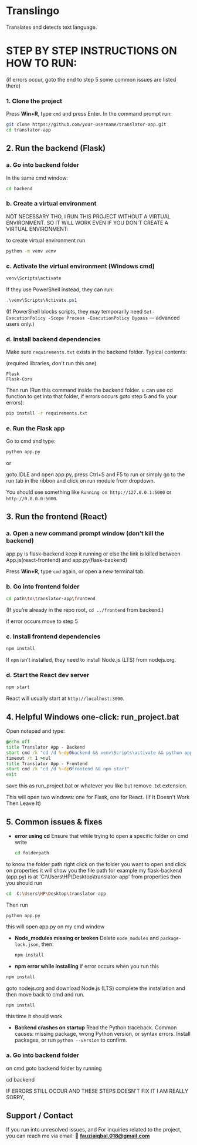 # Translingo
Translates and detects text language.

# STEP BY STEP INSTRUCTIONS ON HOW TO RUN:
(if errors occur, goto the end to step 5 some common issues are listed there)

### 1. Clone the project

Press **Win+R**, type `cmd` and press Enter. In the command prompt run:

```bash
git clone https://github.com/your-username/translator-app.git
cd translator-app
```

## 2. Run the backend (Flask)

### a. Go into backend folder

In the same cmd window:

```bash
cd backend
```

### b. Create a virtual environment 

NOT NECESSARY THO, I RUN THIS PROJECT WITHOUT A VIRTUAL ENVIRONMENT. SO IT WILL WORK EVEN IF YOU DON'T CREATE A VIRTUAL ENVIRONMENT: 

to create virtual environment run

```bash
python -m venv venv
```

### c. Activate the virtual environment (Windows cmd)

```bash
venv\Scripts\activate
```

If they use PowerShell instead, they can run:

```powershell
.\venv\Scripts\Activate.ps1
```

(If PowerShell blocks scripts, they may temporarily need `Set-ExecutionPolicy -Scope Process -ExecutionPolicy Bypass` — advanced users only.)

### d. Install backend dependencies

Make sure `requirements.txt` exists in the backend folder. Typical contents:

(required libraries, don't run this one)

```
Flask
Flask-Cors
```

Then run (Run this command inside the backend folder. u can use cd function to get into that folder, if errors occurs goto step 5 and fix your errors):

```bash
pip install -r requirements.txt
```

### e. Run the Flask app

Go to cmd and type: 

```bash
python app.py
```

or

goto IDLE and open app.py, press Ctrl+S and F5 to run or simply go to the run tab in the ribbon and click on run module from dropdown.

You should see something like `Running on http://127.0.0.1:5000` or `http://0.0.0.0:5000`.


## 3. Run the frontend (React)

### a. Open a new command prompt window (don’t kill the backend)

app.py is flask-backend keep it running or else the link is killed between App.js(react-frontend) and app.py(flask-backend)

Press **Win+R**, type `cmd` again, or open a new terminal tab.

### b. Go into frontend folder

```bash
cd path\to\translator-app\frontend
```

(If you’re already in the repo root, `cd ../frontend` from backend.)

if error occurs move to step 5

### c. Install frontend dependencies

```bash
npm install
```

If `npm` isn’t installed, they need to install Node.js (LTS) from nodejs.org.

### d. Start the React dev server

```bash
npm start
```

React will usually start at `http://localhost:3000`.


## 4. Helpful Windows one-click: run_project.bat

Open notepad and type:

```bat
@echo off
title Translator App - Backend
start cmd /k "cd /d %~dp0backend && venv\Scripts\activate && python app.py"
timeout /t 1 >nul
title Translator App - Frontend
start cmd /k "cd /d %~dp0frontend && npm start"
exit
```

save this as run_project.bat or whatever you like but remove .txt extension.

This will open two windows: one for Flask, one for React. (If It Doesn't Work Then Leave It)

## 5. Common issues & fixes 

* **error using cd**
  Ensure that while trying to open a specific folder on cmd write
  

  ```bash
  cd folderpath
  ```

to know the folder path right click on the folder you want to open and click on properties it will show you the file path for example my flask-backend (app.py) is at 'C:\Users\HP\Desktop\translator-app' from properties then you should run 
 ```bash
cd  C:\Users\HP\Desktop\translator-app
 ```

Then run
 ```
python app.py
 ```

this will open app.py on my cmd window

* **Node_modules missing or broken**
  Delete `node_modules` and `package-lock.json`, then:

  ```bash
  npm install
  ```
* **npm error while installing**
  if error occurs when you run this
  
```bash
npm install
```

goto nodejs.org and download Node.js (LTS) complete the installation and then move back to cmd and run. 

```bash
npm install
```
this time it should work

* **Backend crashes on startup**
  Read the Python traceback. Common causes: missing package, wrong Python version, or syntax errors. Install packages, or run `python --version` to confirm.
### a. Go into backend folder
on cmd goto backend folder by running
 
 cd backend

IF ERRORS STILL OCCUR AND THESE STEPS DOESN'T FIX IT I AM REALLY SORRY, 

## Support / Contact
If you run into unresolved issues, and For inquiries related to the project, you can reach me via email:
📧 **fauziaiqbal.018@gmail.com**
